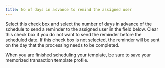 ```yaml
---
title: No of days in advance to remind the assigned user
---
```



Select this check box and select the number of days in advance  of the schedule to send a reminder to the assigned user in the field below.  Clear this check box if you do not want to send the reminder before the  scheduled date. If this check box is not selected, the reminder will be  sent on the day that the processing needs to be completed.


When you are finished scheduling your template, be sure to  save your memorized transaction template profile.

